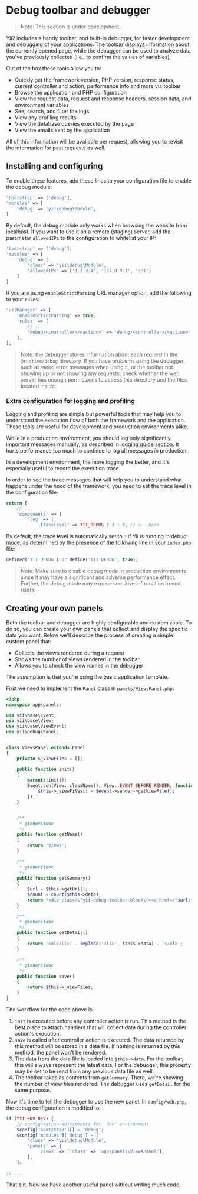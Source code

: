 Debug toolbar and debugger
==========================

> Note: This section is under development.

Yii2 includes a handy toolbar, and built-in debugger, for faster development and debugging of your applications. The toolbar displays information
about the currently opened page, while the debugger can be used to analyze data you've previously collected (i.e., to confirm the values of variables).

Out of the box these tools allow you to:

- Quickly get the framework version, PHP version, response status, current controller and action, performance info and
  more via toolbar
- Browse the application and PHP configuration
- View the request data, request and response headers, session data, and environment variables
- See, search, and filter the logs
- View any profiling results
- View the database queries executed by the page
- View the emails sent by the application

All of this information will be available per request, allowing you to revisit the information for past requests as well.


Installing and configuring
--------------------------

To enable these features, add these lines to your configuration file to enable the debug module:

```php
'bootstrap' => ['debug'],
'modules' => [
    'debug' => 'yii\debug\Module',
]
```

By default, the debug module only works when browsing the website from localhost. If you want to use it on a remote (staging)
server, add the parameter `allowedIPs` to the configuration to whitelist your IP:

```php
'bootstrap' => ['debug'],
'modules' => [
    'debug' => [
        'class' => 'yii\debug\Module',
        'allowedIPs' => ['1.2.3.4', '127.0.0.1', '::1']
    ]
]
```

If you are using `enableStrictParsing` URL manager option, add the following to your `rules`:

```php
'urlManager' => [
    'enableStrictParsing' => true,
    'rules' => [
        // ...
        'debug/<controller>/<action>' => 'debug/<controller>/<action>',
    ],
],
```

> Note: the debugger stores information about each request in the `@runtime/debug` directory. If you have problems using
> the debugger, such as weird error messages when using it, or the toolbar not showing up or not showing any requests, check
> whether the web server has enough permissions to access this directory and the files located inside.


### Extra configuration for logging and profiling

Logging and profiling are simple but powerful tools that may help you to understand the execution flow of both the
framework and the application. These tools are useful for development and production environments alike.

While in a production environment, you should log only significantly important  messages manually, as described in
[logging guide section](logging.md). It hurts performance too much to continue to log all messages in production.

In a development environment, the more logging the better, and it's especially useful to record the execution trace.

In order to see the trace messages that will help you to understand what happens under the hood of the framework, you need to set the
trace level in the configuration file:

```php
return [
    // ...
    'components' => [
        'log' => [
            'traceLevel' => YII_DEBUG ? 3 : 0, // <-- here
```

By default, the trace level is automatically set to `3` if Yii is running in debug mode, as determined by the presence of the following line in your `index.php` file:

```php
defined('YII_DEBUG') or define('YII_DEBUG', true);
```

> Note: Make sure to disable debug mode in production environments since it may have a significant and adverse performance effect. Further, the debug mode may expose sensitive information to end users.


Creating your own panels
------------------------

Both the toolbar and debugger are highly configurable and customizable. To do so, you can create your own panels that collect
and display the specific data you want. Below we'll describe the process of creating a simple custom panel that:

- Collects the views rendered during a request
- Shows the number of views rendered in the toolbar
- Allows you to check the view names in the debugger

The assumption is that you're using the basic application template.

First we need to implement the `Panel` class in `panels/ViewsPanel.php`:

```php
<?php
namespace app\panels;

use yii\base\Event;
use yii\base\View;
use yii\base\ViewEvent;
use yii\debug\Panel;


class ViewsPanel extends Panel
{
    private $_viewFiles = [];

    public function init()
    {
        parent::init();
        Event::on(View::className(), View::EVENT_BEFORE_RENDER, function (ViewEvent $event) {
            $this->_viewFiles[] = $event->sender->getViewFile();
        });
    }


    /**
     * @inheritdoc
     */
    public function getName()
    {
        return 'Views';
    }

    /**
     * @inheritdoc
     */
    public function getSummary()
    {
        $url = $this->getUrl();
        $count = count($this->data);
        return "<div class=\"yii-debug-toolbar-block\"><a href=\"$url\">Views <span class=\"label\">$count</span></a></div>";
    }

    /**
     * @inheritdoc
     */
    public function getDetail()
    {
        return '<ol><li>' . implode('<li>', $this->data) . '</ol>';
    }

    /**
     * @inheritdoc
     */
    public function save()
    {
        return $this->_viewFiles;
    }
}
```

The workflow for the code above is:

1. `init` is executed before any controller action is run. This method is the best place to attach handlers that will collect data during the controller action's execution.
2. `save` is called after controller action is executed. The data returned by this method will be stored in a data file. If nothing is returned by this method, the panel
   won't be rendered.
3. The data from the data file is loaded into `$this->data`. For the toolbar, this will always represent the latest data, For the debugger, this property may be set to be read from any previous data file as well.
4. The toolbar takes its contents from `getSummary`. There, we're showing the number of view files rendered. The debugger uses
   `getDetail` for the same purpose.

Now it's time to tell the debugger to use the new panel. In `config/web.php`, the debug configuration is modified to:

```php
if (YII_ENV_DEV) {
    // configuration adjustments for 'dev' environment
    $config['bootstrap'][] = 'debug';
    $config['modules']['debug'] = [
        'class' => 'yii\debug\Module',
        'panels' => [
            'views' => ['class' => 'app\panels\ViewsPanel'],
        ],
    ];

// ...
```

That's it. Now we have another useful panel without writing much code.
